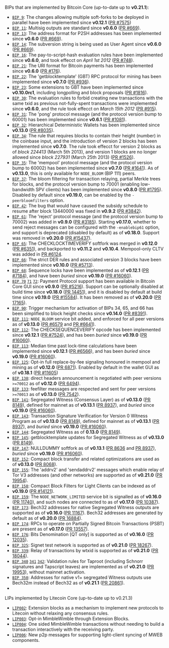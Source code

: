 BIPs that are implemented by Bitcoin Core (up-to-date up to **v0.21.1**):

* [`BIP 9`](https://github.com/bitcoin/bips/blob/master/bip-0009.mediawiki): The changes allowing multiple soft-forks to be deployed in parallel have been implemented since **v0.12.1**  ([PR #7575](https://github.com/bitcoin/bitcoin/pull/7575))
* [`BIP 11`](https://github.com/bitcoin/bips/blob/master/bip-0011.mediawiki): Multisig outputs are standard since **v0.6.0** ([PR #669](https://github.com/bitcoin/bitcoin/pull/669)).
* [`BIP 13`](https://github.com/bitcoin/bips/blob/master/bip-0013.mediawiki): The address format for P2SH addresses has been implemented since **v0.6.0** ([PR #669](https://github.com/bitcoin/bitcoin/pull/669)).
* [`BIP 14`](https://github.com/bitcoin/bips/blob/master/bip-0014.mediawiki): The subversion string is being used as User Agent since **v0.6.0** ([PR #669](https://github.com/bitcoin/bitcoin/pull/669)).
* [`BIP 16`](https://github.com/bitcoin/bips/blob/master/bip-0016.mediawiki): The pay-to-script-hash evaluation rules have been implemented since **v0.6.0**, and took effecct on *April 1st 2012* ([PR #748](https://github.com/bitcoin/bitcoin/pull/748)).
* [`BIP 21`](https://github.com/bitcoin/bips/blob/master/bip-0021.mediawiki): The URI format for Bitcoin payments has been implemented since **v0.6.0** ([PR #176](https://github.com/bitcoin/bitcoin/pull/176)).
* [`BIP 22`](https://github.com/bitcoin/bips/blob/master/bip-0022.mediawiki): The 'getblocktemplate' (GBT) RPC protocol for mining has been implemented since **v0.7.0** ([PR #936](https://github.com/bitcoin/bitcoin/pull/936)).
* [`BIP 23`](https://github.com/bitcoin/bips/blob/master/bip-0023.mediawiki): Some extensions to GBT have been implemented since **v0.10.0rc1**, including longpolling and block proposals ([PR #1816](https://github.com/bitcoin/bitcoin/pull/1816)).
* [`BIP 30`](https://github.com/bitcoin/bips/blob/master/bip-0030.mediawiki): The evaluation rules to forbid creating new transactions with the same txid as previous not-fully-spent transactions were implemented since **v0.6.0**, and the rule took effecct on *March 15th 2012* ([PR #915](https://github.com/bitcoin/bitcoin/pull/915)).
* [`BIP 31`](https://github.com/bitcoin/bips/blob/master/bip-0031.mediawiki): The 'pong' protocol message (and the protocol version bump to 60001) has been implemented since **v0.6.1** ([PR #1081](https://github.com/bitcoin/bitcoin/pull/1081)).
* [`BIP 32`](https://github.com/bitcoin/bips/blob/master/bip-0032.mediawiki): Hierarchical Deterministic Wallets has been implemented since **v0.13.0** ([PR #8035](https://github.com/bitcoin/bitcoin/pull/8035)).
* [`BIP 34`](https://github.com/bitcoin/bips/blob/master/bip-0034.mediawiki): The rule that requires blocks to contain their height (number) in the coinbase input, and the introduction of version 2 blocks has been implemented since **v0.7.0**. The rule took effecct for version 2 blocks as of *block 224413* (March 5th 2013), and version 1 blocks are no longer allowed since *block 227931* (March 25th 2013) ([PR #1526](https://github.com/bitcoin/bitcoin/pull/1526)).
* [`BIP 35`](https://github.com/bitcoin/bips/blob/master/bip-0035.mediawiki): The 'mempool' protocol message (and the protocol version bump to 60002) has been implemented since **v0.7.0** ([PR #1641](https://github.com/bitcoin/bitcoin/pull/1641)). As of **v0.13.0**, this is only available for `NODE_BLOOM` (BIP 111) peers.
* [`BIP 37`](https://github.com/bitcoin/bips/blob/master/bip-0037.mediawiki): The bloom filtering for transaction relaying, partial Merkle trees for blocks, and the protocol version bump to 70001 (enabling low-bandwidth SPV clients) has been implemented since **v0.8.0** ([PR #1795](https://github.com/bitcoin/bitcoin/pull/1795)). Disabled by default since **v0.19.0**, can be enabled by the `-peerbloomfilters` option.
* [`BIP 42`](https://github.com/bitcoin/bips/blob/master/bip-0042.mediawiki): The bug that would have caused the subsidy schedule to resume after block 13440000 was fixed in **v0.9.2** ([PR #3842](https://github.com/bitcoin/bitcoin/pull/3842)).
* [`BIP 61`](https://github.com/bitcoin/bips/blob/master/bip-0061.mediawiki): The 'reject' protocol message (and the protocol version bump to 70002) was added in **v0.9.0** ([PR #3185](https://github.com/bitcoin/bitcoin/pull/3185)). Starting **v0.17.0**, whether to send reject messages can be configured with the `-enablebip61` option, and support is deprecated (disabled by default) as of **v0.18.0**. Support was removed in **v0.20.0** ([PR #15437](https://github.com/bitcoin/bitcoin/pull/15437)).
* [`BIP 65`](https://github.com/bitcoin/bips/blob/master/bip-0065.mediawiki): The CHECKLOCKTIMEVERIFY softfork was merged in **v0.12.0** ([PR #6351](https://github.com/bitcoin/bitcoin/pull/6351)), and backported to **v0.11.2** and **v0.10.4**. Mempool-only CLTV was added in [PR #6124](https://github.com/bitcoin/bitcoin/pull/6124).
* [`BIP 66`](https://github.com/bitcoin/bips/blob/master/bip-0066.mediawiki): The strict DER rules and associated version 3 blocks have been implemented since **v0.10.0** ([PR #5713](https://github.com/bitcoin/bitcoin/pull/5713)).
* [`BIP 68`](https://github.com/bitcoin/bips/blob/master/bip-0068.mediawiki): Sequence locks have been implemented as of **v0.12.1**  ([PR #7184](https://github.com/bitcoin/bitcoin/pull/7184)), and have been *buried* since **v0.19.0** ([PR #16060](https://github.com/bitcoin/bitcoin/pull/16060)).
* [`BIP 70`](https://github.com/bitcoin/bips/blob/master/bip-0070.mediawiki) [`71`](https://github.com/bitcoin/bips/blob/master/bip-0071.mediawiki) [`72`](https://github.com/bitcoin/bips/blob/master/bip-0072.mediawiki):
  Payment Protocol support has been available in Bitcoin Core GUI since **v0.9.0** ([PR #5216](https://github.com/bitcoin/bitcoin/pull/5216)).
  Support can be optionally disabled at build time since **v0.18.0** ([PR 14451](https://github.com/bitcoin/bitcoin/pull/14451)),
  and it is disabled by default at build time since **v0.19.0** ([PR #15584](https://github.com/bitcoin/bitcoin/pull/15584)).
  It has been removed as of **v0.20.0** ([PR 17165](https://github.com/bitcoin/bitcoin/pull/17165)).
* [`BIP 90`](https://github.com/bitcoin/bips/blob/master/bip-0090.mediawiki): Trigger mechanism for activation of BIPs 34, 65, and 66 has been simplified to block height checks since **v0.14.0** ([PR #8391](https://github.com/bitcoin/bitcoin/pull/8391)).
* [`BIP 111`](https://github.com/bitcoin/bips/blob/master/bip-0111.mediawiki): `NODE_BLOOM` service bit added, and enforced for all peer versions as of **v0.13.0** ([PR #6579](https://github.com/bitcoin/bitcoin/pull/6579) and [PR #6641](https://github.com/bitcoin/bitcoin/pull/6641)).
* [`BIP 112`](https://github.com/bitcoin/bips/blob/master/bip-0112.mediawiki): The CHECKSEQUENCEVERIFY opcode has been implemented since **v0.12.1** ([PR #7524](https://github.com/bitcoin/bitcoin/pull/7524)), and has been *buried* since **v0.19.0** ([PR #16060](https://github.com/bitcoin/bitcoin/pull/16060)).
* [`BIP 113`](https://github.com/bitcoin/bips/blob/master/bip-0113.mediawiki): Median time past lock-time calculations have been implemented since **v0.12.1** ([PR #6566](https://github.com/bitcoin/bitcoin/pull/6566)), and has been *buried* since **v0.19.0** ([PR #16060](https://github.com/bitcoin/bitcoin/pull/16060)).
* [`BIP 125`](https://github.com/bitcoin/bips/blob/master/bip-0125.mediawiki): Opt-in full replace-by-fee signaling honoured in mempool and mining as of **v0.12.0** ([PR 6871](https://github.com/bitcoin/bitcoin/pull/6871)). Enabled by default in the wallet GUI as of **v0.18.1** ([PR #11605](https://github.com/bitcoin/bitcoin/pull/11605))
* [`BIP 130`](https://github.com/bitcoin/bips/blob/master/bip-0130.mediawiki): direct headers announcement is negotiated with peer versions `>=70012` as of **v0.12.0** ([PR 6494](https://github.com/bitcoin/bitcoin/pull/6494)).
* [`BIP 133`](https://github.com/bitcoin/bips/blob/master/bip-0133.mediawiki): feefilter messages are respected and sent for peer versions `>=70013` as of **v0.13.0** ([PR 7542](https://github.com/bitcoin/bitcoin/pull/7542)).
* [`BIP 141`](https://github.com/bitcoin/bips/blob/master/bip-0141.mediawiki): Segregated Witness (Consensus Layer) as of **v0.13.0** ([PR 8149](https://github.com/bitcoin/bitcoin/pull/8149)), defined for mainnet as of **v0.13.1** ([PR 8937](https://github.com/bitcoin/bitcoin/pull/8937)), and *buried* since **v0.19.0** ([PR #16060](https://github.com/bitcoin/bitcoin/pull/16060)).
* [`BIP 143`](https://github.com/bitcoin/bips/blob/master/bip-0143.mediawiki): Transaction Signature Verification for Version 0 Witness Program as of **v0.13.0** ([PR 8149](https://github.com/bitcoin/bitcoin/pull/8149)), defined for mainnet as of **v0.13.1** ([PR 8937](https://github.com/bitcoin/bitcoin/pull/8937)), and *buried* since **v0.19.0** ([PR #16060](https://github.com/bitcoin/bitcoin/pull/16060)).
* [`BIP 144`](https://github.com/bitcoin/bips/blob/master/bip-0144.mediawiki): Segregated Witness as of **0.13.0** ([PR 8149](https://github.com/bitcoin/bitcoin/pull/8149)).
* [`BIP 145`](https://github.com/bitcoin/bips/blob/master/bip-0145.mediawiki): getblocktemplate updates for Segregated Witness as of **v0.13.0** ([PR 8149](https://github.com/bitcoin/bitcoin/pull/8149)).
* [`BIP 147`](https://github.com/bitcoin/bips/blob/master/bip-0147.mediawiki): NULLDUMMY softfork as of **v0.13.1** ([PR 8636](https://github.com/bitcoin/bitcoin/pull/8636) and [PR 8937](https://github.com/bitcoin/bitcoin/pull/8937)), *buried* since **v0.19.0** ([PR #16060](https://github.com/bitcoin/bitcoin/pull/16060)).
* [`BIP 152`](https://github.com/bitcoin/bips/blob/master/bip-0152.mediawiki): Compact block transfer and related optimizations are used as of **v0.13.0** ([PR 8068](https://github.com/bitcoin/bitcoin/pull/8068)).
* [`BIP 155`](https://github.com/bitcoin/bips/blob/master/bip-0155.mediawiki): The 'addrv2' and 'sendaddrv2' messages which enable relay of Tor V3 addresses (and other networks) are supported as of **v0.21.0** ([PR 19954](https://github.com/bitcoin/bitcoin/pull/19954)).
* [`BIP 158`](https://github.com/bitcoin/bips/blob/master/bip-0158.mediawiki): Compact Block Filters for Light Clients can be indexed as of **v0.19.0** ([PR #14121](https://github.com/bitcoin/bitcoin/pull/14121)).
* [`BIP 159`](https://github.com/bitcoin/bips/blob/master/bip-0159.mediawiki): The `NODE_NETWORK_LIMITED` service bit is signalled as of **v0.16.0** ([PR 11740](https://github.com/bitcoin/bitcoin/pull/11740)), and such nodes are connected to as of **v0.17.0** ([PR 10387](https://github.com/bitcoin/bitcoin/pull/10387)).
* [`BIP 173`](https://github.com/bitcoin/bips/blob/master/bip-0173.mediawiki): Bech32 addresses for native Segregated Witness outputs are supported as of **v0.16.0** ([PR 11167](https://github.com/bitcoin/bitcoin/pull/11167)). Bech32 addresses are generated by default as of **v0.20.0** ([PR 16884](https://github.com/bitcoin/bitcoin/pull/16884)).
* [`BIP 174`](https://github.com/bitcoin/bips/blob/master/bip-0174.mediawiki): RPCs to operate on Partially Signed Bitcoin Transactions (PSBT) are present as of **v0.17.0** ([PR 13557](https://github.com/bitcoin/bitcoin/pull/13557)).
* [`BIP 176`](https://github.com/bitcoin/bips/blob/master/bip-0176.mediawiki): Bits Denomination [QT only] is supported as of **v0.16.0** ([PR 12035](https://github.com/bitcoin/bitcoin/pull/12035)).
* [`BIP 325`](https://github.com/bitcoin/bips/blob/master/bip-0325.mediawiki): Signet test network is supported as of **v0.21.0** ([PR 18267](https://github.com/bitcoin/bitcoin/pull/18267)).
* [`BIP 339`](https://github.com/bitcoin/bips/blob/master/bip-0339.mediawiki): Relay of transactions by wtxid is supported as of **v0.21.0** ([PR 18044](https://github.com/bitcoin/bitcoin/pull/18044)).
* [`BIP 340`](https://github.com/bitcoin/bips/blob/master/bip-0340.mediawiki) [`341`](https://github.com/bitcoin/bips/blob/master/bip-0341.mediawiki) [`342`](https://github.com/bitcoin/bips/blob/master/bip-0342.mediawiki): Validation rules for Taproot (including Schnorr signatures and Tapscript leaves) are implemented as of **v0.21.0** ([PR 19953](https://github.com/bitcoin/bitcoin/pull/19953)), without mainnet activation.
* [`BIP 350`](https://github.com/bitcoin/bips/blob/master/bip-0350.mediawiki): Addresses for native v1+ segregated Witness outputs use Bech32m instead of Bech32 as of **v0.21.1** ([PR 20861](https://github.com/bitcoin/bitcoin/pull/20861)).
* 
LIPs implemented by Litecoin Core (up-to-date up to v0.21.3)
* [`LIP002`](https://github.com/litecoin-project/lips/blob/master/lip-0002.mediawiki): Extension blocks as a mechanism to implement new protocols to Litecoin without relaxing any consensus rules.
* [`LIP003`](https://github.com/litecoin-project/lips/blob/master/lip-0003.mediawiki): Opt-in MimbleWimble through Extension Blocks.
* [`LIP004`](https://github.com/litecoin-project/lips/blob/master/lip-0004.mediawiki): One sided MimbleWimble transactions without needing to build a transaction interactively with the receiving party. 
* [`LIP006`](https://github.com/litecoin-project/lips/blob/c01068d06136fb21bf35fd6dac2977de60057714/LIP-0006.mediawiki): New p2p messages for supporting light-client syncing of MWEB components.
